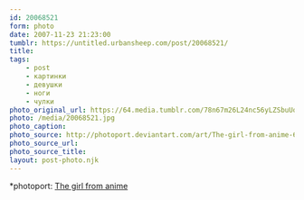 ```yaml
---
id: 20068521
form: photo
date: 2007-11-23 21:23:00
tumblr: https://untitled.urbansheep.com/post/20068521/
title:
tags:
    - post
    - картинки
    - девушки
    - ноги
    - чулки
photo_original_url: https://64.media.tumblr.com/78n67m26L24nc56yLZSbuUqi_500.jpg
photo: /media/20068521.jpg
photo_caption: 
photo_source: http://photoport.deviantart.com/art/The-girl-from-anime-69853460
photo_source_url:
photo_source_title:
layout: post-photo.njk
---
```


<p>*photoport: <a href="http://photoport.deviantart.com/art/The-girl-from-anime-69853460">The girl from anime</a></p>
